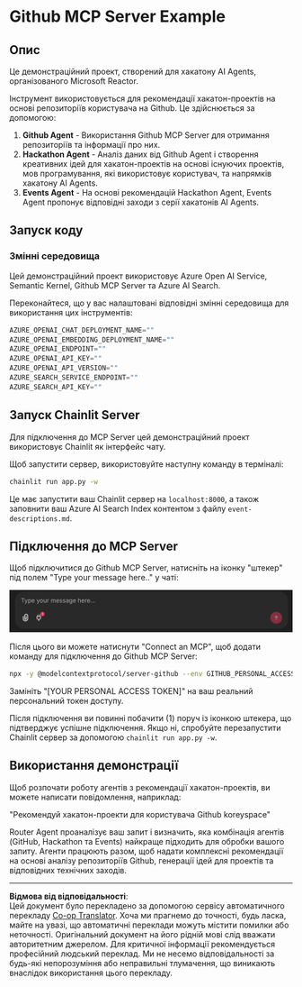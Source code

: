 <!--
CO_OP_TRANSLATOR_METADATA:
{
  "original_hash": "9bf0395cbc541ce8db2a9699c8678dfc",
  "translation_date": "2025-08-30T00:19:25+00:00",
  "source_file": "11-agentic-protocols/code_samples/github-mcp/README.md",
  "language_code": "uk"
}
-->
# Github MCP Server Example

## Опис

Це демонстраційний проект, створений для хакатону AI Agents, організованого Microsoft Reactor.

Інструмент використовується для рекомендації хакатон-проектів на основі репозиторіїв користувача на Github. Це здійснюється за допомогою:

1. **Github Agent** - Використання Github MCP Server для отримання репозиторіїв та інформації про них.
2. **Hackathon Agent** - Аналіз даних від Github Agent і створення креативних ідей для хакатон-проектів на основі існуючих проектів, мов програмування, які використовує користувач, та напрямків хакатону AI Agents.
3. **Events Agent** - На основі рекомендацій Hackathon Agent, Events Agent пропонує відповідні заходи з серії хакатонів AI Agents.

## Запуск коду 

### Змінні середовища

Цей демонстраційний проект використовує Azure Open AI Service, Semantic Kernel, Github MCP Server та Azure AI Search.

Переконайтеся, що у вас налаштовані відповідні змінні середовища для використання цих інструментів:

```python
AZURE_OPENAI_CHAT_DEPLOYMENT_NAME=""
AZURE_OPENAI_EMBEDDING_DEPLOYMENT_NAME=""
AZURE_OPENAI_ENDPOINT=""
AZURE_OPENAI_API_KEY=""
AZURE_OPENAI_API_VERSION=""
AZURE_SEARCH_SERVICE_ENDPOINT=""
AZURE_SEARCH_API_KEY=""
``` 

## Запуск Chainlit Server

Для підключення до MCP Server цей демонстраційний проект використовує Chainlit як інтерфейс чату.

Щоб запустити сервер, використовуйте наступну команду в терміналі:

```bash
chainlit run app.py -w
```

Це має запустити ваш Chainlit сервер на `localhost:8000`, а також заповнити ваш Azure AI Search Index контентом з файлу `event-descriptions.md`.

## Підключення до MCP Server

Щоб підключитися до Github MCP Server, натисніть на іконку "штекер" під полем "Type your message here.." у чаті:

![MCP Connect](../../../../../translated_images/mcp-chainlit-1.7ed66d648e3cfb28f1ea5f320b91e4404df4a24a0f236ce3de999666621f1cfc.uk.png)

Після цього ви можете натиснути "Connect an MCP", щоб додати команду для підключення до Github MCP Server:

```bash
npx -y @modelcontextprotocol/server-github --env GITHUB_PERSONAL_ACCESS_TOKEN=[YOUR PERSONAL ACCESS TOKEN]
```

Замініть "[YOUR PERSONAL ACCESS TOKEN]" на ваш реальний персональний токен доступу.

Після підключення ви повинні побачити (1) поруч із іконкою штекера, що підтверджує успішне підключення. Якщо ні, спробуйте перезапустити Chainlit сервер за допомогою `chainlit run app.py -w`.

## Використання демонстрації 

Щоб розпочати роботу агентів з рекомендації хакатон-проектів, ви можете написати повідомлення, наприклад:

"Рекомендуй хакатон-проекти для користувача Github koreyspace"

Router Agent проаналізує ваш запит і визначить, яка комбінація агентів (GitHub, Hackathon та Events) найкраще підходить для обробки вашого запиту. Агенти працюють разом, щоб надати комплексні рекомендації на основі аналізу репозиторіїв Github, генерації ідей для проектів та відповідних технічних заходів.

---

**Відмова від відповідальності**:  
Цей документ було перекладено за допомогою сервісу автоматичного перекладу [Co-op Translator](https://github.com/Azure/co-op-translator). Хоча ми прагнемо до точності, будь ласка, майте на увазі, що автоматичні переклади можуть містити помилки або неточності. Оригінальний документ на його рідній мові слід вважати авторитетним джерелом. Для критичної інформації рекомендується професійний людський переклад. Ми не несемо відповідальності за будь-які непорозуміння або неправильні тлумачення, що виникають внаслідок використання цього перекладу.